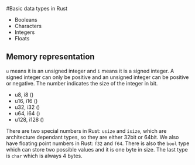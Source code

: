 #Basic data types in Rust
* Booleans
* Characters
* Integers
* Floats

## Memory representation

`u` means it is an unsigned integer and `i` means it is a signed integer.
A signed integer can only be positive and an unsigned integer can be positive or negative.
The number indicates the size of the integer in bit.

* u8, i8 ()
* u16, i16 ()
* u32, i32 ()
* u64, i64 ()
* u128, i128 ()

There are two special numbers in Rust: `usize` and `isize`, which are architecture dependant types, so they are either 32bit or 64bit.
We also have floating point numbers in Rust: `f32` and `f64`.
There is also the `bool` type which can store two possible values and it is one byte in size.
The last type is `char` which is always 4 bytes.
